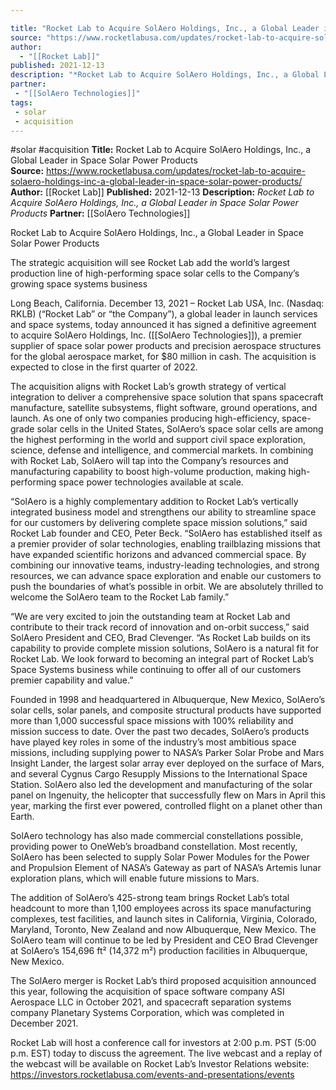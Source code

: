 ```yaml
---

title: "Rocket Lab to Acquire SolAero Holdings, Inc., a Global Leader in Space Solar Power Products  "
source: "https://www.rocketlabusa.com/updates/rocket-lab-to-acquire-solaero-holdings-inc-a-global-leader-in-space-solar-power-products/"
author:
  - "[[Rocket Lab]]"
published: 2021-12-13
description: "*Rocket Lab to Acquire SolAero Holdings, Inc., a Global Leader in Space Solar Power Products*"
partner:
 - "[[SolAero Technologies]]"
tags:
 - solar
 - acquisition
---
```


#solar #acquisition
**Title:** Rocket Lab to Acquire SolAero Holdings, Inc., a Global Leader in Space Solar Power Products  
**Source:** https://www.rocketlabusa.com/updates/rocket-lab-to-acquire-solaero-holdings-inc-a-global-leader-in-space-solar-power-products/
**Author:** [[Rocket Lab]]
**Published:** 2021-12-13
**Description:** *Rocket Lab to Acquire SolAero Holdings, Inc., a Global Leader in Space Solar Power Products*
**Partner:** [[SolAero Technologies]]

Rocket Lab to Acquire SolAero Holdings, Inc., a Global Leader in Space Solar Power Products

 The strategic acquisition will see Rocket Lab add the world’s largest production line of high-performing space solar cells to the Company’s growing space systems business

Long Beach, California. December 13, 2021 – Rocket Lab USA, Inc. (Nasdaq: RKLB) (“Rocket Lab” or “the Company”), a global leader in launch services and space systems, today announced it has signed a definitive agreement to acquire SolAero Holdings, Inc. ([[SolAero Technologies]]), a premier supplier of space solar power products and precision aerospace structures for the global aerospace market, for $80 million in cash. The acquisition is expected to close in the first quarter of 2022.

The acquisition aligns with Rocket Lab’s growth strategy of vertical integration to deliver a comprehensive space solution that spans spacecraft manufacture, satellite subsystems, flight software, ground operations, and launch. As one of only two companies producing high-efficiency, space-grade solar cells in the United States, SolAero’s space solar cells are among the highest performing in the world and support civil space exploration, science, defense and intelligence, and commercial markets. In combining with Rocket Lab, SolAero will tap into the Company’s resources and manufacturing capability to boost high-volume production, making high-performing space power technologies available at scale.

“SolAero is a highly complementary addition to Rocket Lab’s vertically integrated business model and strengthens our ability to streamline space for our customers by delivering complete space mission solutions,” said Rocket Lab founder and CEO, Peter Beck. “SolAero has established itself as a premier provider of solar technologies, enabling trailblazing missions that have expanded scientific horizons and advanced commercial space. By combining our innovative teams, industry-leading technologies, and strong resources, we can advance space exploration and enable our customers to push the boundaries of what’s possible in orbit. We are absolutely thrilled to welcome the SolAero team to the Rocket Lab family.”

“We are very excited to join the outstanding team at Rocket Lab and contribute to their track record of innovation and on-orbit success,” said SolAero President and CEO, Brad Clevenger. “As Rocket Lab builds on its capability to provide complete mission solutions, SolAero is a natural fit for Rocket Lab.  We look forward to becoming an integral part of Rocket Lab’s Space Systems business while continuing to offer all of our customers premier capability and value.”

Founded in 1998 and headquartered in Albuquerque, New Mexico, SolAero’s solar cells, solar panels, and composite structural products have supported more than 1,000 successful space missions with 100% reliability and mission success to date.  Over the past two decades, SolAero’s products have played key roles in some of the industry’s most ambitious space missions, including supplying power to NASA’s Parker Solar Probe and Mars Insight Lander, the largest solar array ever deployed on the surface of Mars, and several Cygnus Cargo Resupply Missions to the International Space Station. SolAero also led the development and manufacturing of the solar panel on Ingenuity, the helicopter that successfully flew on Mars in April this year, marking the first ever powered, controlled flight on a planet other than Earth.

SolAero technology has also made commercial constellations possible, providing power to OneWeb’s broadband constellation. Most recently, SolAero has been selected to supply Solar Power Modules for the Power and Propulsion Element of NASA’s Gateway as part of NASA’s Artemis lunar exploration plans, which will enable future missions to Mars.

The addition of SolAero’s 425-strong team brings Rocket Lab’s total headcount to more than 1,100 employees across its space manufacturing complexes, test facilities, and launch sites in California, Virginia, Colorado, Maryland, Toronto, New Zealand and now Albuquerque, New Mexico. The SolAero team will continue to be led by President and CEO Brad Clevenger at SolAero’s 154,696 ft² (14,372 m²) production facilities in Albuquerque, New Mexico.

The SolAero merger is Rocket Lab’s third proposed acquisition announced this year, following the acquisition of space software company ASI Aerospace LLC in October 2021, and spacecraft separation systems company Planetary Systems Corporation, which was completed in December 2021.

Rocket Lab will host a conference call for investors at 2:00 p.m. PST (5:00 p.m. EST) today to discuss the agreement. The live webcast and a replay of the webcast will be available on Rocket Lab’s Investor Relations website: https://investors.rocketlabusa.com/events-and-presentations/events